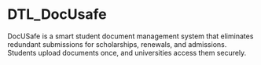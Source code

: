 # DTL_DocUsafe
DocUSafe is a smart student document management system that eliminates redundant submissions for scholarships, renewals, and admissions. Students upload documents once, and universities access them securely. 
